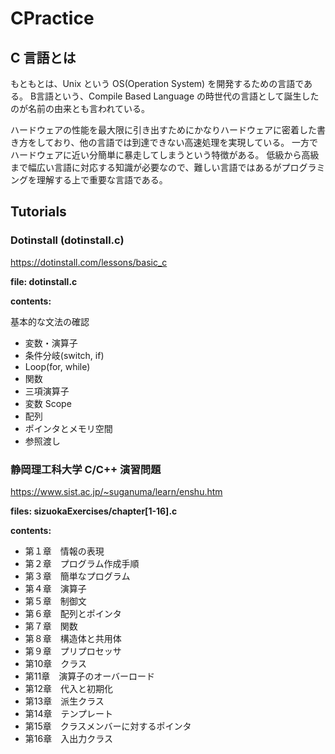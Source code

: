 # CPractice

## C 言語とは
もともとは、Unix という OS(Operation System) を開発するための言語である。
B言語という、Compile Based Language の時世代の言語として誕生したのが名前の由来とも言われている。

ハードウェアの性能を最大限に引き出すためにかなりハードウェアに密着した書き方をしており、他の言語では到達できない高速処理を実現している。
一方でハードウェアに近い分簡単に暴走してしまうという特徴がある。
低級から高級まで幅広い言語に対応する知識が必要なので、難しい言語ではあるがプログラミングを理解する上で重要な言語である。

## Tutorials

### Dotinstall (dotinstall.c)<br>
https://dotinstall.com/lessons/basic_c

**file: dotinstall.c**

**contents:**

基本的な文法の確認

- 変数・演算子
- 条件分岐(switch, if)
- Loop(for, while)
- 関数
- 三項演算子
- 変数 Scope
- 配列
- ポインタとメモリ空間
- 参照渡し

### 静岡理工科大学 C/C++ 演習問題
https://www.sist.ac.jp/~suganuma/learn/enshu.htm

**files: sizuokaExercises/chapter[1-16].c**

**contents:**

- 第１章　情報の表現
- 第２章　プログラム作成手順
- 第３章　簡単なプログラム
- 第４章　演算子
- 第５章　制御文
- 第６章　配列とポインタ
- 第７章　関数
- 第８章　構造体と共用体
- 第９章　プリプロセッサ
- 第10章　クラス
- 第11章　演算子のオーバーロード
- 第12章　代入と初期化
- 第13章　派生クラス
- 第14章　テンプレート
- 第15章　クラスメンバーに対するポインタ
- 第16章　入出力クラス
